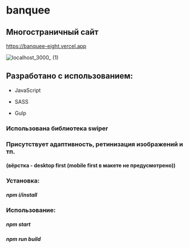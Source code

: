 # banquee

## Многостраничный сайт

https://banquee-eight.vercel.app

![localhost_3000_ (1)](https://user-images.githubusercontent.com/99753256/194736788-4efa592e-2e66-41a7-9554-0e99ce9f3dd8.png)

## Разработано с использованием:

* JavaScript

* SASS

* Gulp

### Использована библиотека swiper

### Присутствует адаптивность, ретинизация изображений и тп.
#### (вёрстка - desktop first (mobile first в макете не предусмотрено))

### Установка: 

##### npm i/install

### Использование:

##### npm start
##### npm run build
